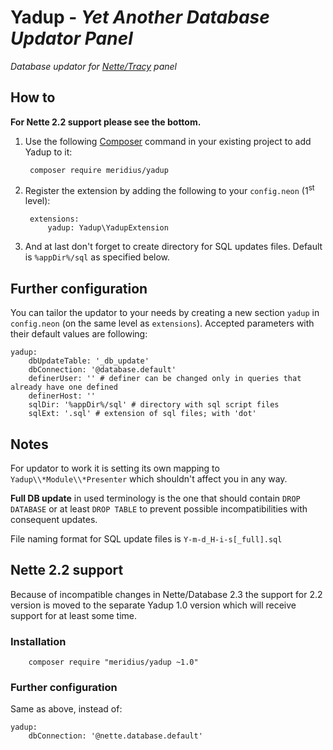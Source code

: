 # Yadup - *Yet Another Database Updator Panel*
*Database updator for [Nette/Tracy](https://github.com/nette/tracy) panel*


## How to
**For Nette 2.2 support please see the bottom.**
1. Use the following [Composer](https://packagist.org/) command in your existing project to add Yadup to it:  

        composer require meridius/yadup

2. Register the extension by adding the following to your `config.neon` (1<sup>st</sup> level):  

        extensions:
        	yadup: Yadup\YadupExtension

3. And at last don't forget to create directory for SQL updates files. Default is `%appDir%/sql` as specified below.


## Further configuration
You can tailor the updator to your needs by creating a new section `yadup` in `config.neon` (on the same level as `extensions`). Accepted parameters with their default values are following:

```neon
yadup:
	dbUpdateTable: '_db_update'
	dbConnection: '@database.default'
	definerUser: '' # definer can be changed only in queries that already have one defined
	definerHost: ''
	sqlDir: '%appDir%/sql' # directory with sql script files
	sqlExt: '.sql' # extension of sql files; with 'dot'
```
	

## Notes
For updator to work it is setting its own mapping to `Yadup\\*Module\\*Presenter` which shouldn't affect you in any way.

**Full DB update** in used terminology is the one that should contain `DROP DATABASE` or at least `DROP TABLE` to prevent possible incompatibilities with consequent updates.

File naming format for SQL update files is `Y-m-d_H-i-s[_full].sql`



## Nette 2.2 support
Because of incompatible changes in Nette/Database 2.3 the support for 2.2 version is moved to the separate Yadup 1.0 version which will receive support for at least some time.


### Installation
        composer require "meridius/yadup ~1.0"


### Further configuration
Same as above, instead of:
```neon
yadup:
	dbConnection: '@nette.database.default'
```

